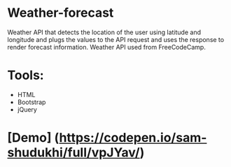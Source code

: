# Weather-forecast
Weather API that detects the location of the user using latitude and longitude and plugs the values to the API request and uses the response to render forecast information.
Weather API used from FreeCodeCamp.

# Tools:
- HTML
- Bootstrap
- jQuery

# [Demo] (https://codepen.io/sam-shudukhi/full/vpJYav/)
